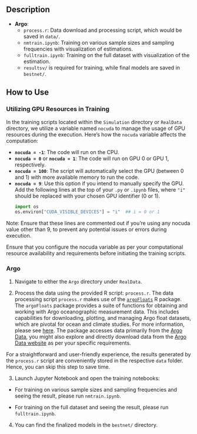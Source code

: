 ## Description
  
- **Argo**:
  - `process.r`: Data download and processing script, which would be saved in `data/`. 
  - `nmtrain.ipynb`: Training on various sample sizes and sampling frequencies with visualization of estimations.
  - `fulltrain.ipynb`: Training on the full dataset with visualization of the estimation.
  - `resultsv/` is required for training, while final models are saved in `bestnet/`.


## How to Use

### Utilizing GPU Resources in Training

In the training scripts located within the `Simulation` directory or `RealData` directory, we utilize a variable named `nocuda` to manage the usage of GPU resources during the execution. Here’s how the `nocuda` variable affects the computation:

- **`nocuda = -1`**: The code will run on the CPU.
- **`nocuda = 0`** or **`nocuda = 1`**: The code will run on GPU 0 or GPU 1, respectively.
- **`nocuda = 100`**: The script will automatically select the GPU (between 0 and 1) with more available memory to run the code.
- **`nocuda = 9`**: Use this option if you intend to manually specify the GPU. Add the following lines at the top of your `.py` or `.ipynb` files, where `"i"` should be replaced with your chosen GPU identifier (0 or 1).
  ```python
  import os
  os.environ["CUDA_VISIBLE_DEVICES"] = "i"  ## i = 0 or 1
  
Note: Ensure that these lines are commented out if you’re using any nocuda value other than 9, to prevent any potential issues or errors during execution.

Ensure that you configure the nocuda variable as per your computational resource availability and requirements before initiating the training scripts.



### Argo

1. Navigate to either the `Argo` directory under `RealData`.

2. Process the data using the provided R script: `process.r`. The data processing script `process.r` makes use of the [`argoFloats`](https://cran.r-project.org/web/packages/argoFloats/index.html) R package. The `argoFloats` package provides a suite of functions for obtaining and working with Argo oceanographic measurement data. This includes capabilities for downloading, plotting, and managing Argo float datasets, which are pivotal for ocean and climate studies. For more information, please see [here](https://github.com/ArgoCanada/argoFloats). 
The package accesses data primarily from the [Argo Data](https://data-argo.ifremer.fr), you might also explore and directly download data from the [Argo Data website](https://data-argo.ifremer.fr) as per your specific requirements.

For a straightforward and user-friendly experience, the results generated by the `process.r` script are conveniently stored in the respective `data` folder. Hence, you can skip this step to save time.

3. Launch Jupyter Notebook and open the training notebooks:
- For training on various sample sizes and sampling frequencies and seeing the result, please run `nmtrain.ipynb`.

- For training on the full dataset and seeing the result, please run `fulltrain.ipynb`.

4. You can find the finalized models in the `bestnet/` directory.
